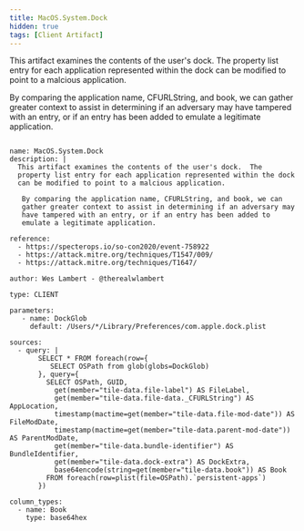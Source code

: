 ```yaml
---
title: MacOS.System.Dock
hidden: true
tags: [Client Artifact]
---
```


This artifact examines the contents of the user's dock.  The
property list entry for each application represented within the dock
can be modified to point to a malcious application.

 By comparing the application name, CFURLString, and book, we can
 gather greater context to assist in determining if an adversary may
 have tampered with an entry, or if an entry has been added to
 emulate a legitimate application.


<pre><code class="language-yaml">
name: MacOS.System.Dock
description: |
  This artifact examines the contents of the user's dock.  The
  property list entry for each application represented within the dock
  can be modified to point to a malcious application.

   By comparing the application name, CFURLString, and book, we can
   gather greater context to assist in determining if an adversary may
   have tampered with an entry, or if an entry has been added to
   emulate a legitimate application.

reference:
  - https://specterops.io/so-con2020/event-758922
  - https://attack.mitre.org/techniques/T1547/009/
  - https://attack.mitre.org/techniques/T1647/

author: Wes Lambert - @therealwlambert

type: CLIENT

parameters:
   - name: DockGlob
     default: /Users/*/Library/Preferences/com.apple.dock.plist

sources:
  - query: |
       SELECT * FROM foreach(row={
          SELECT OSPath from glob(globs=DockGlob)
       }, query={
         SELECT OSPath, GUID,
           get(member="tile-data.file-label") AS FileLabel,
           get(member="tile-data.file-data._CFURLString") AS AppLocation,
           timestamp(mactime=get(member="tile-data.file-mod-date")) AS FileModDate,
           timestamp(mactime=get(member="tile-data.parent-mod-date")) AS ParentModDate,
           get(member="tile-data.bundle-identifier") AS BundleIdentifier,
           get(member="tile-data.dock-extra") AS DockExtra,
           base64encode(string=get(member="tile-data.book")) AS Book
         FROM foreach(row=plist(file=OSPath).`persistent-apps`)
       })

column_types:
  - name: Book
    type: base64hex

</code></pre>

